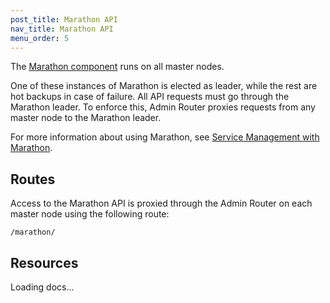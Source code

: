 ```yaml
---
post_title: Marathon API
nav_title: Marathon API
menu_order: 5
---
```


The [Marathon component](/docs/1.9/overview/architecture/components/#marathon) runs on all master nodes.

One of these instances of Marathon is elected as leader, while the rest are hot backups in case of failure. All API requests must go through the Marathon leader. To enforce this, Admin Router proxies requests from any master node to the Marathon leader.

For more information about using Marathon, see [Service Management with Marathon](/docs/1.9/usage/marathon/).


## Routes

Access to the Marathon API is proxied through the Admin Router on each master node using the following route:

```
/marathon/
```


## Resources

<div class="swagger-section">
  <div id="message-bar" class="swagger-ui-wrap message-success" data-sw-translate=""></div>
  <div id="swagger-ui-container" class="swagger-ui-wrap" data-api="/docs/1.9/api/marathon.yaml">

  <div class="info" id="api_info">
    <div class="info_title">Loading docs...</div>
  <div class="info_description markdown"></div>
</div>
